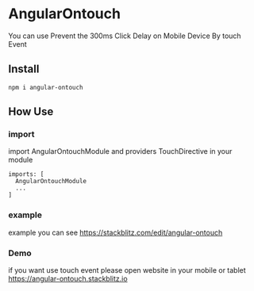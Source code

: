 # AngularOntouch

You can use Prevent the 300ms Click Delay on Mobile Device By touch Event

## Install
```
npm i angular-ontouch
```

## How Use
### import
 import AngularOntouchModule and providers TouchDirective in your module
  ```
  imports: [
    AngularOntouchModule
    ...
  ]
  ```

  ### example
  example you can see  https://stackblitz.com/edit/angular-ontouch

 ### Demo
  if you want use touch event  please open website in your mobile or tablet
  https://angular-ontouch.stackblitz.io